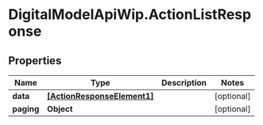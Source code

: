 # DigitalModelApiWip.ActionListResponse

## Properties

Name | Type | Description | Notes
------------ | ------------- | ------------- | -------------
**data** | [**[ActionResponseElement1]**](ActionResponseElement1.md) |  | [optional] 
**paging** | **Object** |  | [optional] 


